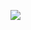 <!--
 * @Author: your name
 * @Date: 2020-03-07 15:26:54
 * @LastEditTime: 2020-03-07 15:26:54
 * @LastEditors: Please set LastEditors
 * @Description: In User Settings Edit
 * @FilePath: \RW 笔记\JavaScript笔记\es6\es6.md
 -->


![](https://pic4.zhimg.com/80/v2-b7be6584d9abff093cb5b177d675832f_720w.jpg)